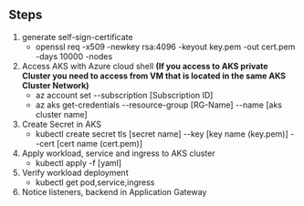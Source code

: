 

## Steps ##
1) generate self-sign-certificate
   - openssl req -x509 -newkey rsa:4096 -keyout key.pem -out cert.pem -days 10000 -nodes
2) Access AKS with Azure cloud shell **(If you access to AKS private Cluster you need to access from VM that is located in the same AKS Cluster Network)**
   - az account set --subscription [Subscription ID]
   - az aks get-credentials --resource-group [RG-Name] --name [aks cluster name]
3) Create Secret in AKS
   - kubectl create secret tls [secret name] --key [key name (key.pem)] --cert [cert name (cert.pem)]
4) Apply workload, service and ingress to AKS cluster
   - kubectl apply -f [yaml]
5) Verify workload deployment
   - kubectl get pod,service,ingress
6) Notice listeners, backend in Application Gateway
